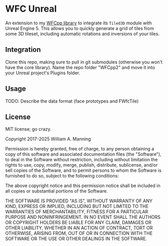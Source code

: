 # WFC Unreal

An extension to my [WFCpp library](https://github.com/heyx3/WFCpp) to integrate its `Tiled3D` module with Unreal Engine 5.
This allows you to quickly generate a grid of tiles from some 3D tileset, including automatic rotations and inversions of your tiles.

## Integration

Clone this repo, making sure to pull in git submodules (otherwise you won't have the core library).
Name the repo folder "WFCpp2" and move it into your Unreal project's Plugins folder.

## Usage

TODO: Describe the data format (face prototypes and FWfcTile)

## License

MIT license; go crazy.

Copyright 2017-2025 William A. Manning

Permission is hereby granted, free of charge, to any person obtaining a copy of this software and associated documentation files (the "Software"), to deal in the Software without restriction, including without limitation the rights to use, copy, modify, merge, publish, distribute, sublicense, and/or sell copies of the Software, and to permit persons to whom the Software is furnished to do so, subject to the following conditions:

The above copyright notice and this permission notice shall be included in all copies or substantial portions of the Software.

THE SOFTWARE IS PROVIDED "AS IS", WITHOUT WARRANTY OF ANY KIND, EXPRESS OR IMPLIED, INCLUDING BUT NOT LIMITED TO THE WARRANTIES OF MERCHANTABILITY, FITNESS FOR A PARTICULAR PURPOSE AND NONINFRINGEMENT. IN NO EVENT SHALL THE AUTHORS OR COPYRIGHT HOLDERS BE LIABLE FOR ANY CLAIM, DAMAGES OR OTHER LIABILITY, WHETHER IN AN ACTION OF CONTRACT, TORT OR OTHERWISE, ARISING FROM, OUT OF OR IN CONNECTION WITH THE SOFTWARE OR THE USE OR OTHER DEALINGS IN THE SOFTWARE.
